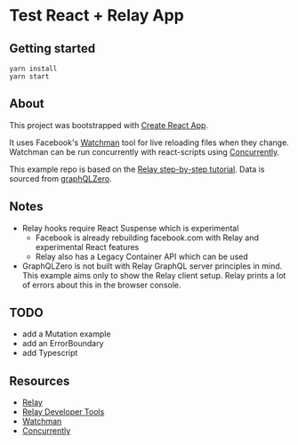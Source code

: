 # Test React + Relay App

## Getting started
```
yarn install
yarn start
```

## About

This project was bootstrapped with [Create React App](https://github.com/facebook/create-react-app).

It uses Facebook's [Watchman](https://facebook.github.io/watchman/) tool for live reloading files when they change. Watchman can be run concurrently with react-scripts using [Concurrently](https://www.npmjs.com/package/concurrently).

This example repo is based on the [Relay step-by-step tutorial](https://relay.dev/docs/getting-started/step-by-step-guide/). Data is sourced from [graphQLZero](https://graphqlzero.almansi.me/#schema).

## Notes

- Relay hooks require React Suspense which is experimental
  - Facebook is already rebuilding facebook.com with Relay and experimental React features
  - Relay also has a Legacy Container API which can be used
- GraphQLZero is not built with Relay GraphQL server principles in mind. This example aims only to show the Relay client setup. Relay prints a lot of errors about this in the browser console.

## TODO

- add a Mutation example
- add an ErrorBoundary
- add Typescript

## Resources

- [Relay](https://relay.dev/)
- [Relay Developer Tools](https://chrome.google.com/webstore/detail/relay-developer-tools/ncedobpgnmkhcmnnkcimnobpfepidadl/related?hl=en-US)
- [Watchman](https://facebook.github.io/watchman/)
- [Concurrently](https://www.npmjs.com/package/concurrently)
